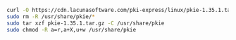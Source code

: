 ﻿```sh
curl -O https://cdn.lacunasoftware.com/pki-express/linux/pkie-1.35.1.tar.gz
sudo rm -R /usr/share/pkie/*
sudo tar xzf pkie-1.35.1.tar.gz -C /usr/share/pkie
sudo chmod -R a=r,a+X,u+w /usr/share/pkie
```
